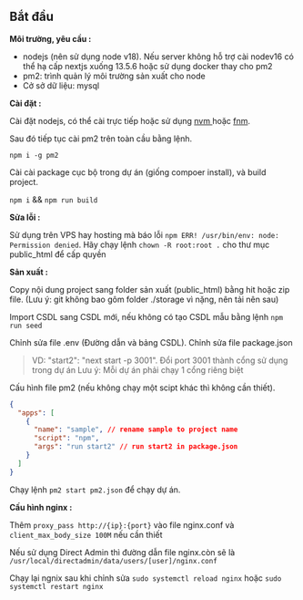 ## Bắt đầu

**Môi trường, yêu cầu :**&#x20;

* nodejs (nên sử dụng node v18). Nếu server không hỗ trợ cài nodev16 có thể hạ cấp 
nextjs xuống 13.5.6 hoặc sử dụng docker thay cho pm2
* pm2: trình quản lý môi trường sản xuất cho node
* Cở sở dữ liệu: mysql

**Cài đặt :**

Cài đặt nodejs, có thể cài trực tiếp hoặc sử dụng [nvm ](https://github.com/nvm-sh/nvm)hoặc [fnm](https://github.com/Schniz/fnm).&#x20;

Sau đó tiếp tục cài pm2 trên toàn cầu bằng lệnh.

`npm i -g pm2`

Cài cài package cục bộ trong dự án (giống compoer install), và build project.

`npm i` && `npm run build`

**Sửa lỗi :**

Sử dụng trên VPS hay hosting mà báo lỗi `npm ERR! /usr/bin/env: node: Permission denied`. 
Hãy chạy lệnh `chown -R root:root .` cho thư mục public_html để cấp quyền 

**Sản xuất :**&#x20;

Copy nội dung project sang folder sản xuất (public_html) bằng hit hoặc zip file. 
(Lưu ý: git không bao gôm folder ./storage vì nặng, nên tải nên sau)

Import CSDL sang CSDL mới, nếu không có tạo CSDL mẫu bằng lệnh `npm run seed`

Chỉnh sửa file .env (Đường dẫn và bảng CSDL). Chỉnh sửa file package.json

> VD:  "start2": "next start -p 3001". Đổi port 3001 thành cổng sử dụng trong dự án
> Lưu ý:   Mỗi dự án phải chạy 1 cổng riêng biệt

Cấu hình file pm2 (nếu không chạy một scipt khác thì không cần thiết).

```json
{
  "apps": [
    {
      "name": "sample", // rename sample to project name
      "script": "npm",
      "args": "run start2" // run start2 in package.json
    }
  ]
}
```

Chạy lệnh `pm2 start pm2.json` để chạy dự án.

**Cấu hình nginx :**

Thêm `proxy_pass http://{ip}:{port}` vào file nginx.conf và `client_max_body_size 100M` nếu cần thiết

Nếu sử dụng Direct Admin thì đường dẫn file nginx.còn sẽ là `/usr/local/directadmin/data/users/[user]/nginx.conf`

Chạy lại ngnix sau khi chỉnh sửa `sudo systemctl reload nginx` hoặc `sudo systemctl restart nginx`